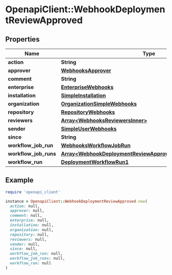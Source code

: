# OpenapiClient::WebhookDeploymentReviewApproved

## Properties

| Name | Type | Description | Notes |
| ---- | ---- | ----------- | ----- |
| **action** | **String** |  |  |
| **approver** | [**WebhooksApprover**](WebhooksApprover.md) |  | [optional] |
| **comment** | **String** |  | [optional] |
| **enterprise** | [**EnterpriseWebhooks**](EnterpriseWebhooks.md) |  | [optional] |
| **installation** | [**SimpleInstallation**](SimpleInstallation.md) |  | [optional] |
| **organization** | [**OrganizationSimpleWebhooks**](OrganizationSimpleWebhooks.md) |  |  |
| **repository** | [**RepositoryWebhooks**](RepositoryWebhooks.md) |  |  |
| **reviewers** | [**Array&lt;WebhooksReviewersInner&gt;**](WebhooksReviewersInner.md) |  | [optional] |
| **sender** | [**SimpleUserWebhooks**](SimpleUserWebhooks.md) |  |  |
| **since** | **String** |  |  |
| **workflow_job_run** | [**WebhooksWorkflowJobRun**](WebhooksWorkflowJobRun.md) |  | [optional] |
| **workflow_job_runs** | [**Array&lt;WebhookDeploymentReviewApprovedWorkflowJobRunsInner&gt;**](WebhookDeploymentReviewApprovedWorkflowJobRunsInner.md) |  | [optional] |
| **workflow_run** | [**DeploymentWorkflowRun1**](DeploymentWorkflowRun1.md) |  |  |

## Example

```ruby
require 'openapi_client'

instance = OpenapiClient::WebhookDeploymentReviewApproved.new(
  action: null,
  approver: null,
  comment: null,
  enterprise: null,
  installation: null,
  organization: null,
  repository: null,
  reviewers: null,
  sender: null,
  since: null,
  workflow_job_run: null,
  workflow_job_runs: null,
  workflow_run: null
)
```

